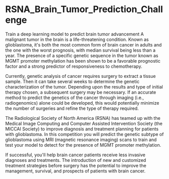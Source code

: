 # RSNA_Brain_Tumor_Prediction_Challenge
Train a deep learning model to predict brain tumor advancement
A malignant tumor in the brain is a life-threatening condition. Known as glioblastoma, it's both the most common form of brain cancer in adults and the one with the worst prognosis, with median survival being less than a year. The presence of a specific genetic sequence in the tumor known as MGMT promoter methylation has been shown to be a favorable prognostic factor and a strong predictor of responsiveness to chemotherapy.

Currently, genetic analysis of cancer requires surgery to extract a tissue sample. Then it can take several weeks to determine the genetic characterization of the tumor. Depending upon the results and type of initial therapy chosen, a subsequent surgery may be necessary. If an accurate method to predict the genetics of the cancer through imaging (i.e., radiogenomics) alone could be developed, this would potentially minimize the number of surgeries and refine the type of therapy required.

The Radiological Society of North America (RSNA) has teamed up with the Medical Image Computing and Computer Assisted Intervention Society (the MICCAI Society) to improve diagnosis and treatment planning for patients with glioblastoma. In this competition you will predict the genetic subtype of glioblastoma using MRI (magnetic resonance imaging) scans to train and test your model to detect for the presence of MGMT promoter methylation.

If successful, you'll help brain cancer patients receive less invasive diagnoses and treatments. The introduction of new and customized treatment strategies before surgery has the potential to improve the management, survival, and prospects of patients with brain cancer.
